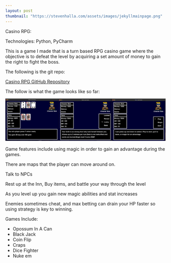 ```yaml
---
layout: post
thumbnail: "https://stevenhalla.com/assets/images/jekyllmainpage.png"
---
```


Casino RPG:

Technologies: Python, PyCharm

This is a game I made that is a turn based RPG casino game where the objective is to defeat 
the level by acquiring a set amount of money to gain the right to fight the boss. 

The following is the git repo:

[Casino RPG GitHub Repository](https://github.com/steven-halla/nfeGame)


The follow is what the game looks like so far:

<img src="/assets/images/CasinoRPG/casino.jpeg" alt="1" style="width:1200px; height:auto;">

Game features include using magic in order to gain an advantage during the games. 

There are maps that the player can move around on. 

Talk to NPCs

Rest up at the Inn, Buy items, and battle your way through the level

As you level up you gain new magic abilities and stat increases 

Enemies sometimes cheat, and max betting can drain your HP faster
so using strategy is key to winning.

Games Include:
- Opossum In A Can
- Black Jack
- Coin Flip
- Craps
- Dice Fighter
- Nuke em

